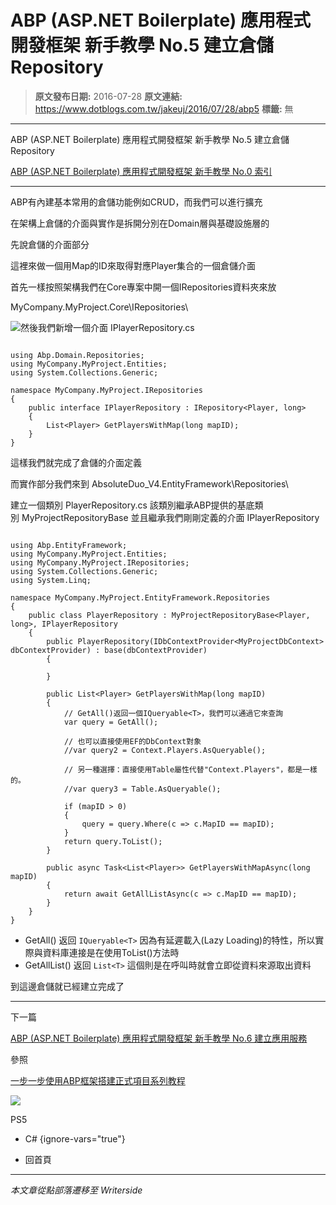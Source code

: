 # ABP (ASP.NET Boilerplate) 應用程式開發框架 新手教學 No.5 建立倉儲 Repository

> **原文發布日期:** 2016-07-28
> **原文連結:** https://www.dotblogs.com.tw/jakeuj/2016/07/28/abp5
> **標籤:** 無

---

ABP (ASP.NET Boilerplate) 應用程式開發框架 新手教學 No.5 建立倉儲 Repository

​[ABP (ASP.NET Boilerplate) 應用程式開發框架 新手教學 No.0 索引](https://dotblogs.com.tw/jakeuj/2016/07/28/abp0)

---

ABP有內建基本常用的倉儲功能例如CRUD，而我們可以進行擴充

在架構上倉儲的介面與實作是拆開分別在Domain層與基礎設施層的

先說倉儲的介面部分

這裡來做一個用Map的ID來取得對應Player集合的一個倉儲介面

首先一樣按照架構我們在Core專案中開一個IRepositories資料夾來放

MyCompany.MyProject.Core\IRepositories\

![](https://dotblogsfile.blob.core.windows.net/user/jakeuj/6b10a8cd-2443-44d7-8c9b-c0639abe6c6f/1469674105_26116.png)然後我們新增一個介面 IPlayerRepository.cs

```

using Abp.Domain.Repositories;
using MyCompany.MyProject.Entities;
using System.Collections.Generic;

namespace MyCompany.MyProject.IRepositories
{
    public interface IPlayerRepository : IRepository<Player, long>
    {
        List<Player> GetPlayersWithMap(long mapID);
    }
}
```

這樣我們就完成了倉儲的介面定義

而實作部分我們來到 AbsoluteDuo\_V4.EntityFramework\Repositories\

建立一個類別 PlayerRepository.cs 該類別繼承ABP提供的基底類別 MyProjectRepositoryBase 並且繼承我們剛剛定義的介面 IPlayerRepository

```

using Abp.EntityFramework;
using MyCompany.MyProject.Entities;
using MyCompany.MyProject.IRepositories;
using System.Collections.Generic;
using System.Linq;

namespace MyCompany.MyProject.EntityFramework.Repositories
{
    public class PlayerRepository : MyProjectRepositoryBase<Player, long>, IPlayerRepository
    {
        public PlayerRepository(IDbContextProvider<MyProjectDbContext> dbContextProvider) : base(dbContextProvider)
        {

        }

        public List<Player> GetPlayersWithMap(long mapID)
        {
            // GetAll()返回一個IQueryable<T>，我們可以通過它來查詢
            var query = GetAll();

            // 也可以直接使用EF的DbContext對象
            //var query2 = Context.Players.AsQueryable();

            // 另一種選擇：直接使用Table屬性代替"Context.Players"，都是一樣的。
            //var query3 = Table.AsQueryable();

            if (mapID > 0)
            {
                query = query.Where(c => c.MapID == mapID);
            }
            return query.ToList();
        }

        public async Task<List<Player>> GetPlayersWithMapAsync(long mapID)
        {
            return await GetAllListAsync(c => c.MapID == mapID);
        }
    }
}
```

* GetAll()
  返回 `IQueryable<T>`
  因為有延遲載入(Lazy Loading)的特性，所以實際與資料庫連接是在使用ToList()方法時
* GetAllList()
  返回 `List<T>`
  這個則是在呼叫時就會立即從資料來源取出資料

到這邊倉儲就已經建立完成了

---

下一篇

[ABP (ASP.NET Boilerplate) 應用程式開發框架 新手教學 No.6 建立應用服務](https://dotblogs.com.tw/jakeuj/2016/07/28/abp6)

參照

[一步一步使用ABP框架搭建正式項目系列教程](http://www.cnblogs.com/farb/p/4849791.html)

![](https://card.psnprofiles.com/1/jakeuj.png)

PS5

* C#
{ignore-vars="true"}

* 回首頁

---

*本文章從點部落遷移至 Writerside*
